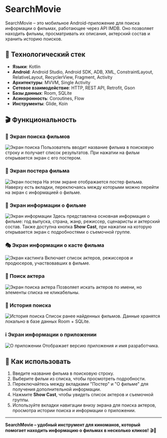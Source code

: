 # SearchMovie

SearchMovie – это мобильное Android-приложение для поиска информации о фильмах, работающее через API IMDB. Оно позволяет находить фильмы, просматривать их описания, актерский состав и хранить историю поисков.

## 🚀 Технологический стек

- **Языки**: Kotlin
- **Android**: Android Studio, Android SDK, ADB, XML, ConstraintLayout, RelativeLayout, RecyclerView, Fragment, Activity
- **Архитектуры**: MVVM, Single Activity
- **Сетевое взаимодействие**: HTTP, REST API, Retrofit, Gson
- **Базы данных**: Room, SQLite
- **Асинхронность**: Coroutines, Flow
- **Инструменты**: Glide, Koin

## 🎬 Функциональность

### 🔎 Экран поиска фильмов
![Экран поиска](https://freeimage.host/i/2pLnHPt)
Пользователь вводит название фильма в поисковую строку и получает список результатов. При нажатии на фильм открывается экран с его постером.

### 🎥 Экран постера фильма
![Экран постера](https://freeimage.host/i/2pLn9VI)
На этом экране отображается постер фильма. Наверху есть вкладки, переключаясь между которыми можно перейти на экран с информацией о фильме.

### 📜 Экран информации о фильме
![Экран информации](https://freeimage.host/i/2pLndKX)
Здесь представлена основная информация о фильме: год выпуска, страна, жанр, режиссер, сценаристы и актерский состав. Также доступна кнопка **Show Cast**, при нажатии на которую открывается экран с подробностями о съемочной группе.

### 🎭 Экран информации о касте фильма
![Экран кастинга](https://freeimage.host/i/2pLn2ln)
Включает список актеров, режиссеров и продюсеров, участвовавших в фильме.

### 👤 Поиск актера
![Экран поиска актера](https://freeimage.host/i/2pLnKHG)
Позволяет искать актеров по имени, но элементы списка не кликабельны.

### 📜 История поиска
![История поиска](https://freeimage.host/i/2pLnfRf)
Список ранее найденных фильмов. Данные хранятся локально в базе данных Room + SQLite.

### ℹ️ Экран информации о приложении
![О приложении](https://freeimage.host/i/2pLnqN4)
Отображает версию приложения и имя разработчика.

## 📌 Как использовать
1. Введите название фильма в поисковую строку.
2. Выберите фильм из списка, чтобы просмотреть подробности.
3. Переключайтесь между вкладками "Постер" и "О фильме" для получения дополнительной информации.
4. Нажмите **Show Cast**, чтобы увидеть список актеров и съемочной группы.
5. Используйте вкладки навигации внизу экрана для поиска актеров, просмотра истории поиска и информации о приложении.

---

**SearchMovie – удобный инструмент для киноманов, который помогает находить информацию о фильмах в несколько кликов!** 🎬🍿
